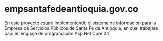 # empsantafedeantioquia.gov.co
En este proyecto estaré implementando el sistema de información para la Empresa de Servicios Públicos de Santa Fe de Antioquia, en cual trabajare bajo el lenguaje de programación Asp.Net Core 3.1
